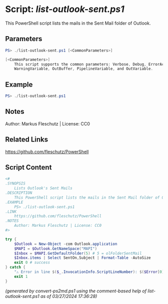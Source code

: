 Script: *list-outlook-sent.ps1*
========================

This PowerShell script lists the mails in the Sent Mail folder of Outlook.

Parameters
----------
```powershell
PS> ./list-outlook-sent.ps1 [<CommonParameters>]

[<CommonParameters>]
    This script supports the common parameters: Verbose, Debug, ErrorAction, ErrorVariable, WarningAction, 
    WarningVariable, OutBuffer, PipelineVariable, and OutVariable.
```

Example
-------
```powershell
PS> ./list-outlook-sent.ps1

```

Notes
-----
Author: Markus Fleschutz | License: CC0

Related Links
-------------
https://github.com/fleschutz/PowerShell

Script Content
--------------
```powershell
<#
.SYNOPSIS
	Lists Outlook's Sent Mails
.DESCRIPTION
	This PowerShell script lists the mails in the Sent Mail folder of Outlook.
.EXAMPLE
	PS> ./list-outlook-sent.ps1
.LINK
	https://github.com/fleschutz/PowerShell
.NOTES
	Author: Markus Fleschutz | License: CC0
#>

try {
	$Outlook = New-Object -com Outlook.application
	$MAPI = $Outlook.GetNameSpace("MAPI")
	$Inbox = $MAPI.GetDefaultFolder(5) # 5 = olFolderSentMail
	$Inbox.items | Select SentOn,Subject | Format-Table -AutoSize
	exit 0 # success
} catch {
	"⚠️ Error in line $($_.InvocationInfo.ScriptLineNumber): $($Error[0])"
	exit 1
}
```

*(generated by convert-ps2md.ps1 using the comment-based help of list-outlook-sent.ps1 as of 03/27/2024 17:36:28)*
